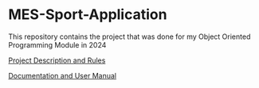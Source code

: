 # MES-Sport-Application
This repository contains the project that was done for my Object Oriented Programming Module in 2024

[Project Description and Rules](https://github.com/MacaroniJam/MES-Sport-Application/blob/MacaroniJam-patch-1/Documentation%20and%20User%20Manual.pdf)

[Documentation and User Manual]()
